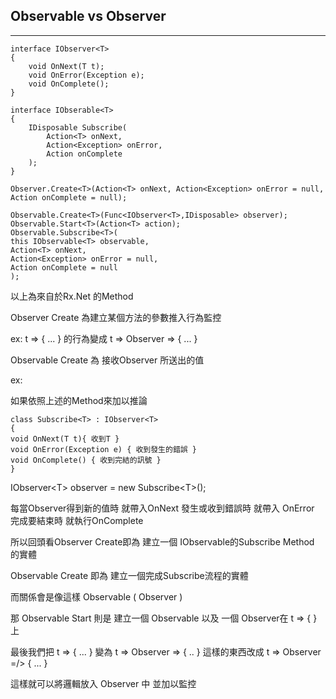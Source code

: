 ## Observable vs Observer

---

```
interface IObserver<T>
{
    void OnNext(T t);
    void OnError(Exception e);
    void OnComplete();
}

interface IObserable<T>
{
    IDisposable Subscribe(
        Action<T> onNext,
        Action<Exception> onError,
        Action onComplete
    );
}

Observer.Create<T>(Action<T> onNext, Action<Exception> onError = null, Action onComplete = null);

Observable.Create<T>(Func<IObserver<T>,IDisposable> observer);
Observable.Start<T>(Action<T> action);
Observable.Subscribe<T>(
this IObservable<T> observable,
Action<T> onNext, 
Action<Exception> onError = null, 
Action onComplete = null
);
```

以上為來自於Rx.Net 的Method

Observer Create 為建立某個方法的參數推入行為監控

ex: t =&gt; { ... } 的行為變成 t =&gt; Observer =&gt; { ... }

Observable Create 為 接收Observer 所送出的值

ex:

如果依照上述的Method來加以推論

```
class Subscribe<T> : IObserver<T>
{
void OnNext(T t){ 收到T }
void OnError(Exception e) { 收到發生的錯誤 }
void OnComplete() { 收到完結的訊號 }
}
```

IObserver&lt;T&gt; observer = new Subscribe&lt;T&gt;\(\);

每當Observer得到新的值時 就帶入OnNext 發生或收到錯誤時 就帶入 OnError 完成要結束時 就執行OnComplete

所以回頭看Observer Create即為 建立一個 IObservable的Subscribe Method 的實體

Observable Create 即為 建立一個完成Subscribe流程的實體

而關係會是像這樣 Observable \( Observer \)

那 Observable Start 則是 建立一個 Observable 以及 一個 Observer在 t =&gt; { } 上

最後我們把 t =&gt; { ... } 變為 t =&gt; Observer =&gt; { .. } 這樣的東西改成 t =&gt; Observer =/&gt; { ... }

這樣就可以將邏輯放入 Observer 中 並加以監控



